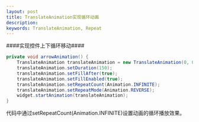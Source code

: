 ```yaml
---
layout: post
title: TranslateAnimation实现循环动画
description: 
keywords: TranslateAnimation, Repeat 
--- 
```



####实现控件上下循环移动####


```java
private void arrowAnimation() {
	TranslateAnimation translateAnimation = new TranslateAnimation(0, 0, 0, 3.0f);
	translateAnimation.setDuration(150);
	translateAnimation.setFillAfter(true);
	translateAnimation.setFillEnabled(true);
	translateAnimation.setRepeatCount(Animation.INFINITE);
	translateAnimation.setRepeatMode(Animation.REVERSE);
	widget.startAnimation(translateAnimation);
}
```


代码中通过setRepeatCount(Animation.INFINITE)设置动画的循环播放效果。
